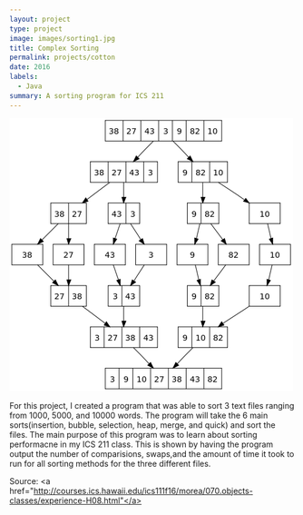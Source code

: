 ```yaml
---
layout: project
type: project
image: images/sorting1.jpg
title: Complex Sorting 
permalink: projects/cotton
date: 2016
labels:
  - Java
summary: A sorting program for ICS 211
---
```


<img class="ui centered middle image" src="../images/sorting.png">

For this project, I created a program that was able to sort 3 text files ranging from 1000, 5000, and 10000 words. The program will take the 6 main sorts(insertion, bubble, selection, heap, merge, and quick) and sort the files. The main purpose of this program was to learn about sorting performacne in my ICS 211 class. This is shown by having the program output the number of comparisions, swaps,and the amount of time it took to run for all sorting methods for the three different files.



Source: <a href="http://courses.ics.hawaii.edu/ics111f16/morea/070.objects-classes/experience-H08.html"</a>
